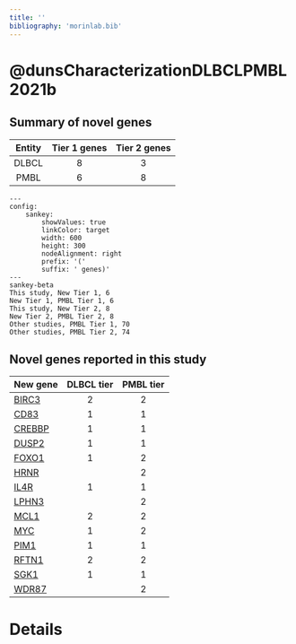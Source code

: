 ```yaml
---
title: ''
bibliography: 'morinlab.bib'
---
```


# @dunsCharacterizationDLBCLPMBL2021b
## Summary of novel genes

|Entity| Tier 1 genes| Tier 2 genes|
|:-:|:-:|:-:|
|DLBCL|8|3|
|PMBL|6|8|
```mermaid
---
config:
    sankey:
        showValues: true
        linkColor: target
        width: 600
        height: 300
        nodeAlignment: right
        prefix: '('
        suffix: ' genes)'
---
sankey-beta
This study, New Tier 1, 6
New Tier 1, PMBL Tier 1, 6
This study, New Tier 2, 8
New Tier 2, PMBL Tier 2, 8
Other studies, PMBL Tier 1, 70
Other studies, PMBL Tier 2, 74
```


## Novel genes reported in this study

|New gene|DLBCL tier|PMBL tier|
|:-|:-:|:-:|
|[BIRC3](BIRC3)|2 |2 |
|[CD83](CD83)|1 |1 |
|[CREBBP](CREBBP)|1 |1 |
|[DUSP2](DUSP2)|1 |1 |
|[FOXO1](FOXO1)|1 |2 |
|[HRNR](HRNR)| |2 |
|[IL4R](IL4R)|1 |1 |
|[LPHN3](LPHN3)| |2 |
|[MCL1](MCL1)|2 |2 |
|[MYC](MYC)|1 |2 |
|[PIM1](PIM1)|1 |1 |
|[RFTN1](RFTN1)|2 |2 |
|[SGK1](SGK1)|1 |1 |
|[WDR87](WDR87)| |2 |

# Details

